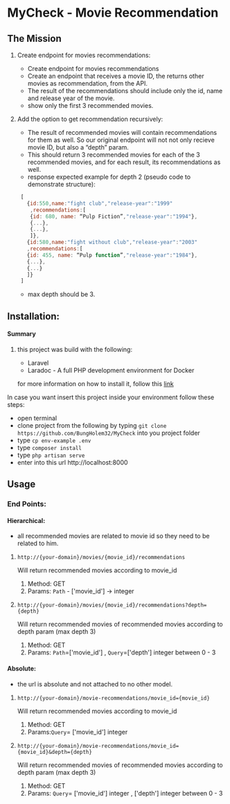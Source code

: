 # MyCheck - Movie Recommendation

## The Mission

1. Create endpoint for movies recommendations:

   - Create endpoint for movies recommendations
   - Create an endpoint that receives a movie ID, the returns other movies as
  recommendation, from the API.
   - The result of the recommendations should include only the id, name and release year of
the movie.
   - show only the first 3 recommended movies.
   
2. Add the option to get recommendation recursively:

   - The result of recommended movies will contain recommendations for them as well.
    So our original endpoint will not not only recieve movie ID, but also a “depth” param.
   - This should return 3 recommended movies for each of the 3 recommended movies, and
     for each result, its recommendations as well.
   - response expected example for depth 2 (pseudo code to demonstrate structure):
   ```javascript
    [
      {id:550,name:"fight club","release-year":"1999"
       ,recommendations:[
       {id: 680, name: “Pulp Fiction”,"release-year":"1994"},
       {...},
       {...},
       ]},
      {id:580,name:"fight without club","release-year":"2003"
      ,recommendations:[
      {id: 455, name: “Pulp function”,"release-year":"1984"},
      {...},
      {...}   
      ]}
    ]
   ```
   - max depth should be 3.
   
## Installation:

#### Summary

 1. this project was build with the following: 
    - Laravel 
    - Laradoc - A full PHP development environment for Docker
    
    for more information on how to install it, follow this [link](https://laradock.io/getting-started/) 
 
  In case you want insert this project inside your environment follow these steps:
   - open terminal
   - clone project from the following by typing `git clone https://github.com/BungHolem32/MyCheck` into you project folder
   - type `cp env-example .env`
   - type `composer install`
   - type `php artisan serve`
   - enter into this url http://localhost:8000
   
## Usage 
   
### End Points:
   
#### Hierarchical:   
- all recommended movies are related to movie id so they need to be related to him.

1. `http://{your-domain}/movies/{movie_id}/recommendations` 

    Will return recommended movies according to movie_id 

   1. Method: GET
   2. Params: `Path` - ['movie_id'] -> integer 
   
2. `http://{your-domain}/movies/{movie_id}/recommendations?depth={depth}` 

   Will return recommended movies of recommended movies according to depth param (max depth 3)
   
   1.  Method: GET 
   2.  Params: `Path`=['movie_id'] , `Query`=['depth'] integer between 0 - 3
   

#### Absolute:
- the url is absolute and not attached to no other model.

1. `http://{your-domain}/movie-recommendations/movie_id={movie_id}` 

    Will return recommended movies according to movie_id 

   1. Method: GET
   2. Params:`Query`= ['movie_id'] integer
   
2. `http://{your-domain}/movie-recommendations/movie_id={movie_id}&depth={depth}` 

   Will return recommended movies of recommended movies according to depth param (max depth 3)
   
   1.  Method: GET 
   2.  Params: `Query`= ['movie_id'] integer , ['depth'] integer between 0 - 3
   
